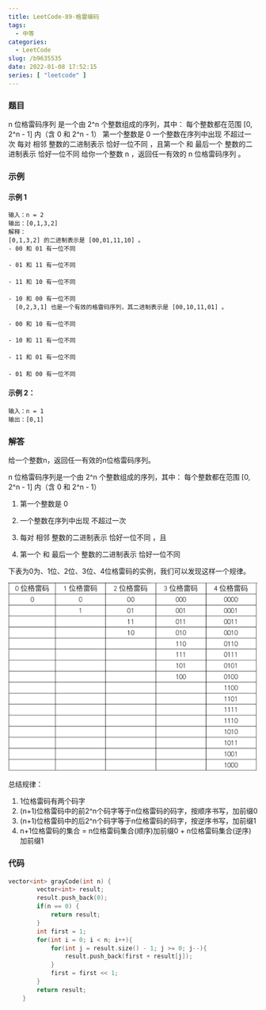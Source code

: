 ```yaml
---
title: LeetCode-89-格雷编码
tags:
  - 中等
categories:
  - LeetCode
slug: /b9635535
date: 2022-01-08 17:52:15
series: [ "leetcode" ] 
---
```


### 题目

n 位格雷码序列 是一个由 2^n 个整数组成的序列，其中：
每个整数都在范围 [0, 2^n - 1] 内（含 0 和 2^n - 1）
第一个整数是 0
一个整数在序列中出现 不超过一次
每对 相邻 整数的二进制表示 恰好一位不同 ，且第一个 和 最后一个 整数的二进制表示 恰好一位不同
给你一个整数 n ，返回任一有效的 n 位格雷码序列 。

<!--more-->

### 示例

#### 示例 1
```tex
输入：n = 2
输出：[0,1,3,2]
解释：
[0,1,3,2] 的二进制表示是 [00,01,11,10] 。
- 00 和 01 有一位不同

- 01 和 11 有一位不同

- 11 和 10 有一位不同

- 10 和 00 有一位不同
  [0,2,3,1] 也是一个有效的格雷码序列，其二进制表示是 [00,10,11,01] 。

- 00 和 10 有一位不同

- 10 和 11 有一位不同

- 11 和 01 有一位不同

- 01 和 00 有一位不同
```
#### 示例 2：
```tex
输入：n = 1
输出：[0,1]
```

### 解答

给一个整数n，返回任一有效的n位格雷码序列。

n 位格雷码序列是一个由 2^n 个整数组成的序列，其中：
每个整数都在范围 [0, 2^n - 1] 内（含 0 和 2^n - 1）

1. 第一个整数是 0

2. 一个整数在序列中出现 不超过一次
3. 每对 相邻 整数的二进制表示 恰好一位不同 ，且
4. 第一个 和 最后一个 整数的二进制表示 恰好一位不同

下表为0为、1位、2位、3位、4位格雷码的实例，我们可以发现这样一个规律。

![image-20220108180100702](index/image-20220108180100702.png)

总结规律：

1. 1位格雷码有两个码字
2. (n+1)位格雷码中的前2^n个码字等于n位格雷码的码字，按顺序书写，加前缀0
3. (n+1)位格雷码中的后2^n个码字等于n位格雷码的码字，按逆序书写，加前缀1
4. n+1位格雷码的集合 = n位格雷码集合(顺序)加前缀0 + n位格雷码集合(逆序)加前缀1

### 代码

```c++
vector<int> grayCode(int n) {
        vector<int> result;
        result.push_back(0);
        if(n == 0) {
            return result;
        }
        int first = 1;
        for(int i = 0; i < n; i++){
            for(int j = result.size() - 1; j >= 0; j--){
                result.push_back(first + result[j]);
            }
            first = first << 1;
        }
        return result;
    }
```



